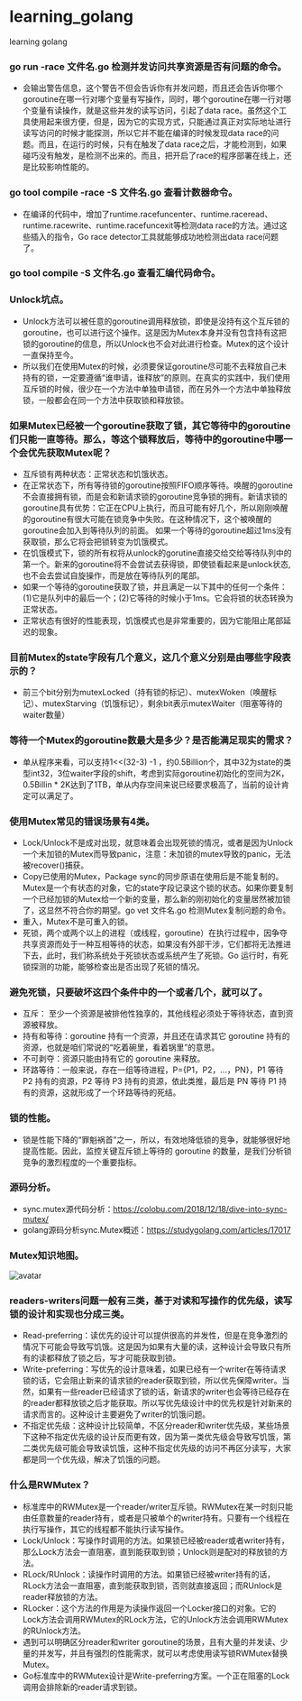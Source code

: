 # learning_golang
learning golang

### go run -race 文件名.go 检测并发访问共享资源是否有问题的命令。
- 会输出警告信息，这个警告不但会告诉你有并发问题，而且还会告诉你哪个goroutine在哪一行对哪个变量有写操作，同时，哪个goroutine在哪一行对哪个变量有读操作，就是这些并发的读写访问，引起了data race。虽然这个工具使用起来很方便，但是，因为它的实现方式，只能通过真正对实际地址进行读写访问的时候才能探测，所以它并不能在编译的时候发现data race的问题。而且，在运行的时候，只有在触发了data race之后，才能检测到，如果碰巧没有触发，是检测不出来的。而且，把开启了race的程序部署在线上，还是比较影响性能的。
### go tool compile -race -S 文件名.go 查看计数器命令。
- 在编译的代码中，增加了runtime.racefuncenter、runtime.raceread、runtime.racewrite、runtime.racefuncexit等检测data race的方法。通过这些插入的指令，Go race detector工具就能够成功地检测出data race问题了。
### go tool compile -S 文件名.go 查看汇编代码命令。
### Unlock坑点。
- Unlock方法可以被任意的goroutine调用释放锁，即使是没持有这个互斥锁的goroutine，也可以进行这个操作。这是因为Mutex本身并没有包含持有这把锁的goroutine的信息，所以Unlock也不会对此进行检查。Mutex的这个设计一直保持至今。
- 所以我们在使用Mutex的时候，必须要保证goroutine尽可能不去释放自己未持有的锁，一定要遵循“谁申请，谁释放”的原则。在真实的实践中，我们使用互斥锁的时候，很少在一个方法中单独申请锁，而在另外一个方法中单独释放锁，一般都会在同一个方法中获取锁和释放锁。
### 如果Mutex已经被一个goroutine获取了锁，其它等待中的goroutine们只能一直等待。那么，等这个锁释放后，等待中的goroutine中哪一个会优先获取Mutex呢？
- 互斥锁有两种状态：正常状态和饥饿状态。
- 在正常状态下，所有等待锁的goroutine按照FIFO顺序等待。唤醒的goroutine不会直接拥有锁，而是会和新请求锁的goroutine竞争锁的拥有。新请求锁的goroutine具有优势：它正在CPU上执行，而且可能有好几个，所以刚刚唤醒的goroutine有很大可能在锁竞争中失败。在这种情况下，这个被唤醒的goroutine会加入到等待队列的前面。 如果一个等待的goroutine超过1ms没有获取锁，那么它将会把锁转变为饥饿模式。
- 在饥饿模式下，锁的所有权将从unlock的gorutine直接交给交给等待队列中的第一个。新来的goroutine将不会尝试去获得锁，即使锁看起来是unlock状态, 也不会去尝试自旋操作，而是放在等待队列的尾部。
- 如果一个等待的goroutine获取了锁，并且满足一以下其中的任何一个条件：(1)它是队列中的最后一个；(2)它等待的时候小于1ms。它会将锁的状态转换为正常状态。
- 正常状态有很好的性能表现，饥饿模式也是非常重要的，因为它能阻止尾部延迟的现象。
### 目前Mutex的state字段有几个意义，这几个意义分别是由哪些字段表示的？
- 前三个bit分别为mutexLocked（持有锁的标记）、mutexWoken（唤醒标记）、mutexStarving（饥饿标记），剩余bit表示mutexWaiter（阻塞等待的waiter数量）
### 等待一个Mutex的goroutine数最大是多少？是否能满足现实的需求？
- 单从程序来看，可以支持1<<(32-3) -1 ，约0.5Billion个，其中32为state的类型int32，3位waiter字段的shift，考虑到实际goroutine初始化的空间为2K，0.5Billin * 2K达到了1TB，单从内存空间来说已经要求极高了，当前的设计肯定可以满足了。
### 使用Mutex常见的错误场景有4类。
- Lock/Unlock不是成对出现，就意味着会出现死锁的情况，或者是因为Unlock一个未加锁的Mutex而导致panic，注意：未加锁的mutex导致的panic，无法被recover()捕获。
- Copy已使用的Mutex，Package sync的同步原语在使用后是不能复制的。Mutex是一个有状态的对象，它的state字段记录这个锁的状态。如果你要复制一个已经加锁的Mutex给一个新的变量，那么新的刚初始化的变量居然被加锁了，这显然不符合你的期望。go vet 文件名.go 检测Mutex复制问题的命令。
- 重入，Mutex不是可重入的锁。
- 死锁，两个或两个以上的进程（或线程，goroutine）在执行过程中，因争夺共享资源而处于一种互相等待的状态，如果没有外部干涉，它们都将无法推进下去，此时，我们称系统处于死锁状态或系统产生了死锁。Go 运行时，有死锁探测的功能，能够检查出是否出现了死锁的情况。
### 避免死锁，只要破坏这四个条件中的一个或者几个，就可以了。
- 互斥： 至少一个资源是被排他性独享的，其他线程必须处于等待状态，直到资源被释放。
- 持有和等待：goroutine 持有一个资源，并且还在请求其它 goroutine 持有的资源，也就是咱们常说的“吃着碗里，看着锅里”的意思。
- 不可剥夺：资源只能由持有它的 goroutine 来释放。
- 环路等待：一般来说，存在一组等待进程，P={P1，P2，…，PN}，P1 等待 P2 持有的资源，P2 等待 P3 持有的资源，依此类推，最后是 PN 等待 P1 持有的资源，这就形成了一个环路等待的死结。
### 锁的性能。
- 锁是性能下降的“罪魁祸首”之一，所以，有效地降低锁的竞争，就能够很好地提高性能。因此，监控关键互斥锁上等待的 goroutine 的数量，是我们分析锁竞争的激烈程度的一个重要指标。
### 源码分析。
- sync.mutex源代码分析：https://colobu.com/2018/12/18/dive-into-sync-mutex/
- golang源码分析sync.Mutex概述：https://studygolang.com/articles/17017
### Mutex知识地图。
![avatar](https://static001.geekbang.org/resource/image/5a/0b/5ayy6cd9ec9fe0bcc13113302056ac0b.jpg)
### readers-writers问题一般有三类，基于对读和写操作的优先级，读写锁的设计和实现也分成三类。
- Read-preferring：读优先的设计可以提供很高的并发性，但是在竞争激烈的情况下可能会导致写饥饿。这是因为如果有大量的读，这种设计会导致只有所有的读都释放了锁之后，写才可能获取到锁。
- Write-preferring：写优先的设计意味着，如果已经有一个writer在等待请求锁的话，它会阻止新来的请求锁的reader获取到锁，所以优先保障writer。当然，如果有一些reader已经请求了锁的话，新请求的writer也会等待已经存在的reader都释放锁之后才能获取。所以写优先级设计中的优先权是针对新来的请求而言的。这种设计主要避免了writer的饥饿问题。
- 不指定优先级：这种设计比较简单，不区分reader和writer优先级，某些场景下这种不指定优先级的设计反而更有效，因为第一类优先级会导致写饥饿，第二类优先级可能会导致读饥饿，这种不指定优先级的访问不再区分读写，大家都是同一个优先级，解决了饥饿的问题。
### 什么是RWMutex？
- 标准库中的RWMutex是一个reader/writer互斥锁。RWMutex在某一时刻只能由任意数量的reader持有，或者是只被单个的writer持有。只要有一个线程在执行写操作，其它的线程都不能执行读写操作。
- Lock/Unlock：写操作时调用的方法。如果锁已经被reader或者writer持有，那么Lock方法会一直阻塞，直到能获取到锁；Unlock则是配对的释放锁的方法。
- RLock/RUnlock：读操作时调用的方法。如果锁已经被writer持有的话，RLock方法会一直阻塞，直到能获取到锁，否则就直接返回；而RUnlock是reader释放锁的方法。
- RLocker：这个方法的作用是为读操作返回一个Locker接口的对象。它的Lock方法会调用RWMutex的RLock方法，它的Unlock方法会调用RWMutex的RUnlock方法。
- 遇到可以明确区分reader和writer goroutine的场景，且有大量的并发读、少量的并发写，并且有强烈的性能需求，就可以考虑使用读写锁RWMutex替换Mutex。
- Go标准库中的RWMutex设计是Write-preferring方案。一个正在阻塞的Lock调用会排除新的reader请求到锁。
